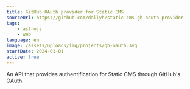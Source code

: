 ```yaml
---
title: GitHub OAuth provider for Static CMS
sourceUrl: https://github.com/dallyh/static-cms-gh-oauth-provider
tags:
    - astrojs
    - web
language: en
image: /assets/uploads/img/projects/gh-oauth.svg
startDate: 2024-01-01
active: true
---
```


An API that provides authentification for Static CMS through GitHub's OAuth.
